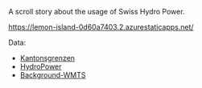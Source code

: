 A scroll story about the usage of Swiss Hydro Power.

https://lemon-island-0d60a7403.2.azurestaticapps.net/


Data:
* [Kantonsgrenzen](https://www.geocat.ch/geonetwork/srv/eng/catalog.search#/metadata/9eee6d40-f0a6-46c9-94ad-69679b9f3d38)
* [HydroPower](https://www.geocat.ch/geonetwork/srv/eng/catalog.search#/metadata/a7d239f2-4202-4760-9537-41e1a8c3c984)
* [Background-WMTS](https://api3.geo.admin.ch/services/sdiservices.html#wmts)
